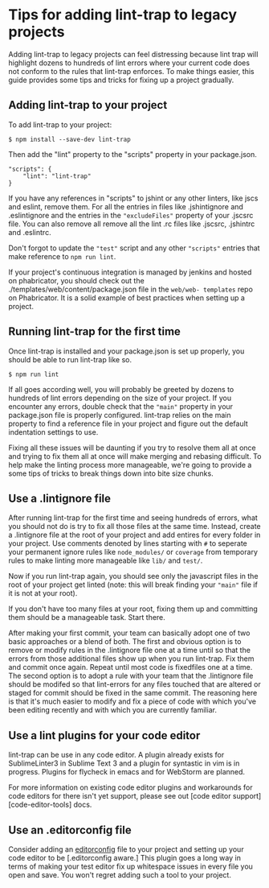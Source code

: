 Tips for adding lint-trap to legacy projects
============================================

Adding lint-trap to legacy projects can feel distressing
because lint trap will highlight dozens to hundreds of lint
errors where your current code does not conform to the rules
that lint-trap enforces. To make things easier, this guide
provides some tips and tricks for fixing up a project
gradually.


Adding lint-trap to your project
--------------------------------

To add lint-trap to your project:

    $ npm install --save-dev lint-trap

Then add the "lint" property to the "scripts" property in
your package.json.

    "scripts": {
        "lint": "lint-trap"
    }

If you have any references in "scripts" to jshint or any
other linters, like jscs and eslint, remove them. For all
the entries in files like .jshintignore and .eslintignore
and the entries in the `"excludeFiles"` property of your
.jscsrc file. You can also remove all remove all the lint
.rc files like .jscsrc, .jshintrc and .eslintrc.

Don't forgot to update the `"test"` script and any other
`"scripts"` entries that make reference to `npm run lint`.

If your project's continuous integration is managed by
jenkins and hosted on phabricator, you should check out the
./templates/web/content/package.json file in the  `web/web-
templates` repo on Phabricator. It is a solid example of
best practices when setting up a project.


Running lint-trap for the first time
------------------------------------

Once lint-trap is installed and your package.json is set up
properly, you should be able to run lint-trap like so.

    $ npm run lint

If all goes according well, you will probably be greeted by
dozens to hundreds of lint errors depending on the size of
your project. If you encounter any errors, double check that
the `"main"` property in your package.json file is properly
configured. lint-trap relies on the main property to find a
reference file in your project and figure out the default
indentation settings to use.

Fixing all these issues will be daunting if you try to
resolve them all at once and trying to fix them all at once
will make merging and rebasing difficult. To help make the
linting process more manageable, we're going to provide a
some tips of tricks to break things down into bite size
chunks.

Use a .lintignore file
----------------------

After running lint-trap for the first time and seeing
hundreds of errors, what you should not do is try to fix all
those files at the same time. Instead, create a .lintignore
file at the root of your project and add entires for every
folder in your project. Use comments denoted by lines
starting with `#` to seperate your permanent ignore rules
like `node_modules/` or `coverage` from temporary rules to
make linting more manageable like `lib/` and `test/`.

Now if you run lint-trap again, you should see only the
javascript files in the root of your project get linted
(note: this will break finding your `"main"` file if it is
not at your root).

If you don't have too many files at your root, fixing them
up and committing them should be a manageable task. Start
there.

After making your first commit, your team can basically
adopt one of two basic approaches or a blend of both. The
first and obvious option is to remove or modify rules in the
.lintignore file one at a time until so that the errors from
those additional files show up when you run lint-trap. Fix
them and commit once again. Repeat until most code is
fixedfiles one at a time. The second option is to adopt a
rule with your team that the .lintignore file should be
modifed so that lint-errors for any files touched that are
altered or  staged for commit should be fixed in the same
commit. The reasoning here is that it's much easier to
modify and fix a piece of code with which you've been
editing recently and with which you are currently familiar.


Use a lint plugins for your code editor
---------------------------------------

lint-trap can be use in any code editor. A plugin already
exists for SublimeLinter3 in Sublime Text 3 and a plugin for
syntastic in vim is in progress. Plugins for flycheck in
emacs and for WebStorm are planned.

For more information on existing code editor plugins and
workarounds for code editors for there isn't yet support,
please see out [code editor support][code-editor-tools]
docs. 

Use an .editorconfig file
-------------------------

Consider adding an [editorconfig][editorconfig] file to your
project and setting up your code editor to be
[.editorconfig aware.] This plugin goes a long way in terms
of making your test editor fix up whitespace issues in every
file you open and save.
You won't regret adding such a tool to your project.



[editorconfig]: http://editorconfig.org/
[code editor support]: code-editor-support.md
[sublimeLinter-contrib-lint-trap]: https://github.com/uber/SublimeLinter-contrib-lint-trap
[email-aandrade]: mailto:aandrade@uber.com?subject=lint-trap-emacs-flycheck-support
